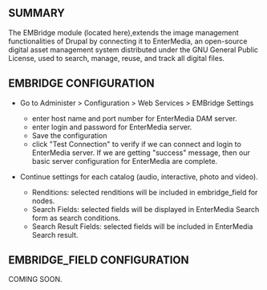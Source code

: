 ## SUMMARY

The EMBridge module (located here),extends the image management functionalities
of Drupal by connecting it to EnterMedia, an open-source digital asset management
system distributed under the GNU General Public License, used to search, manage, 
reuse, and track all digital files.

## EMBRIDGE CONFIGURATION

* Go to Administer > Configuration > Web Services > EMBridge Settings

  - enter host name and port number for EnterMedia DAM server.
  - enter login and password for EnterMedia server.
  - Save the configuration
  - click "Test Connection" to verify if we can connect and login to EnterMedia  server. If we are getting "success" message, then our basic server configuration for EnterMedia are complete.
  
* Continue settings for each catalog (audio, interactive, photo and video).
  - Renditions: selected renditions will be included in embridge_field
  for nodes.
  - Search Fields: selected fields will be displayed in EnterMedia Search form
  as search conditions.
  - Search Result Fields: selected fields will be included in EnterMedia Search
  result.

## EMBRIDGE_FIELD CONFIGURATION

COMING SOON.